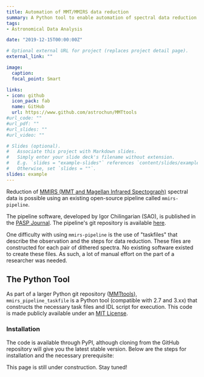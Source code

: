 ```yaml
---
title: Automation of MMT/MMIRS data reduction
summary: A Python tool to enable automation of spectral data reduction
tags:
- Astronomical Data Analysis

date: "2019-12-15T00:00:00Z"

# Optional external URL for project (replaces project detail page).
external_link: ""

image:
  caption: 
  focal_point: Smart

links:
- icon: github
  icon_pack: fab
  name: GitHub
  url: https://www.github.com/astrochun/MMTtools
#url_code: ""
#url_pdf: ""
#url_slides: ""
#url_video: ""

# Slides (optional).
#   Associate this project with Markdown slides.
#   Simply enter your slide deck's filename without extension.
#   E.g. `slides = "example-slides"` references `content/slides/example-slides.md`.
#   Otherwise, set `slides = ""`.
slides: example
---
```


Reduction of [MMIRS (MMT and Magellan Infrared Spectograph)](https://www.cfa.harvard.edu/mmti/mmirs.html)
spectral data is possible using an existing open-source pipeline called
`mmirs-pipeline`.

The pipeline software, developed by Igor Chilingarian (SAO), is published
in the [PASP Journal](http://dx.doi.org/10.1086/680598). The pipeline's
git repository is available [here](https://bitbucket.org/chil_sai/mmirs-pipeline/wiki/Home).

One difficulty with using `mmirs-pipeline` is the use of "taskfiles" that
describe the observation and the steps for data reduction.  These files are
constructed for each pair of dithered spectra.  No existing software existed to
create these files.  As such, a lot of manual effort on the part of a researcher
was needed.

## The Python Tool

As part of a larger Python git repository ([MMTtools](www.github.com/astrochun/MMTtools)),
`mmirs_pipeline_taskfile` is a Python tool (compatible with 2.7 and 3.xx) that
constructs the necessary task files and IDL script for execution. This code is
made publicly available under an [MIT License](https://choosealicense.com/licenses/mit/).

### Installation

The code is available through PyPI, although cloning from the GitHub repository
will give you the latest stable version.  Below are the steps for installation and the
necessary prerequisite:

This page is still under construction.  Stay tuned!
